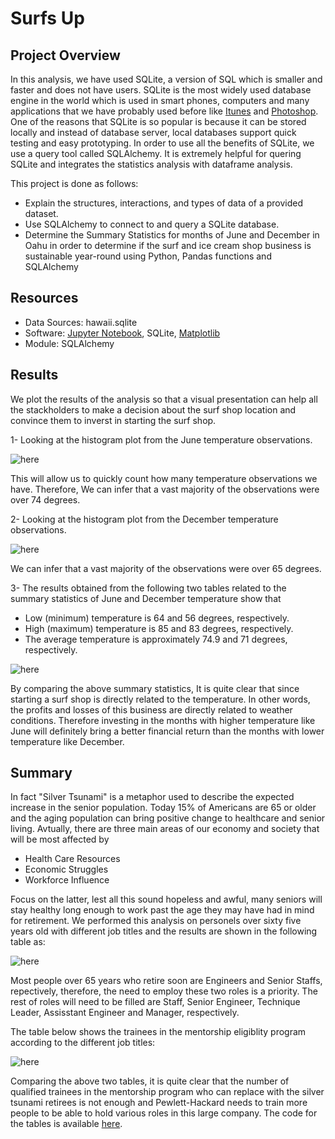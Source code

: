 # Surfs Up

## Project Overview
In this analysis, we have used SQLite, a version of SQL which is smaller and faster and does not have users. SQLite is the most widely used database engine
in the world which is used in smart phones, computers and many applications that we have probably used before like [Itunes](https://www.apple.com/itunes/) and 
[Photoshop](https://www.adobe.com/adobe/photoshop). One of the reasons 
that SQLite is so popular is because it can be stored locally and instead of database server, local databases support quick testing and easy prototyping.
In order to use all the benefits of SQLite, we use a query tool called SQLAlchemy. It is extremely helpful for quering SQLite and integrates the statistics 
analysis with dataframe analysis.    

This project is done as follows: 
   - Explain the structures, interactions, and types of data of a provided dataset.
   - Use SQLAlchemy to connect to and query a SQLite database.
   - Determine the Summary Statistics for months of June and December in Oahu in order to determine if the surf and ice cream shop business is sustainable year-round using
     Python, Pandas functions and SQLAlchemy


## Resources
- Data Sources: hawaii.sqlite
- Software: [Jupyter Notebook](https://www.anaconda.com/products/individual), SQLite, [Matplotlib](https://matplotlib.org/)
- Module: SQLAlchemy

## Results
We plot the results of the analysis so that a visual presentation can help all the stackholders to make a decision about the surf shop location and convince them to inverst in 
starting the surf shop. 

1- Looking at the histogram plot from the June temperature observations. 



![here](https://github.com/halmasieh/Surfs-Up/blob/main/Images/hist_June.PNG)



This will allow us to quickly count how many temperature observations we have. Therefore, 
We can infer that a vast majority of the observations were over 74 degrees. 

2- Looking at the histogram plot from the December temperature observations. 




![here](https://github.com/halmasieh/Surfs-Up/blob/main/Images/hist_Dec.PNG)



We can infer that a vast majority of the observations were over 65 degrees. 



3- The results obtained from the following two tables related to the summary statistics of June and December temperature show that 

- Low (minimum) temperature is 64 and 56 degrees, respectively.
- High (maximum) temperature is 85 and 83 degrees, respectively.
- The average temperature is approximately 74.9 and 71 degrees, respectively.




![here](https://github.com/halmasieh/Surfs-Up/blob/main/Images/June_Dec_table.PNG)




By comparing the above summary statistics, It is quite clear that since starting a surf shop is directly related to the temperature.
In other words, the profits and losses of this business are directly related to weather conditions. Therefore investing in the months with higher temperature
like June will definitely bring a better financial return than the months with lower temperature like December.







## Summary

In fact "Silver Tsunami" is a metaphor used to describe the expected increase in the senior population. Today 15% of Americans are 65 or older and the aging population
can bring positive change to healthcare and senior living. Avtually, there are three main areas of our economy and society that will be most affected by 
- Health Care Resources
- Economic Struggles
- Workforce Influence

Focus on the latter, lest all this sound hopeless and awful, many seniors will stay healthy long enough to work past the age they may have had in mind for retirement. 
We performed this analysis on personels over sixty five years old with different job titles and the results are shown in the following table as:




![here](https://github.com/halmasieh/surfs_up/blob/main/Images/hist_Dec.PNG)



Most people over 65 years who retire soon are Engineers and Senior Staffs, repectively, therefore, the need to employ these two roles is a priority.
The rest of roles will need to be filled are Staff, Senior Engineer, Technique Leader, Assisstant Engineer and Manager, respectively.

The table below shows the trainees in the mentorship eligiblity program according to the different job titles:



![here](https://github.com/halmasieh/surfs_up/blob/main/Images/hist_Dec.PNG)




Comparing the above two tables, it is quite clear that the number of qualified trainees in the mentorship program who can replace with 
the silver tsunami retirees is not enough and Pewlett-Hackard needs to train more people to be able to hold various roles in this large company.
The code for the tables is available [here](https://github.com/halmasieh/Pewlett-Hackard-Analysis/blob/main/silver_tsunami.sql). 
